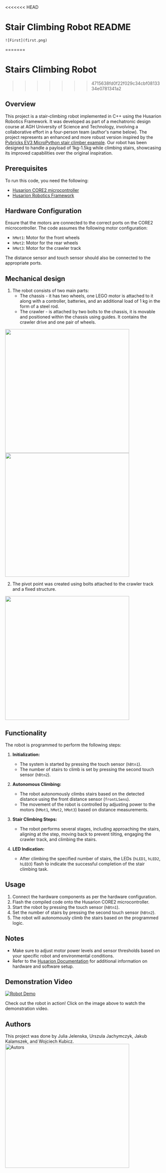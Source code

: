 <<<<<<< HEAD
# Stair Climbing Robot README
    ![First](first.png)
=======
# Stairs Climbing Robot

>>>>>>> 4715638fd0f22f029c34cbf0813334e0781341a2
## Overview
This project is a stair-climbing robot implemented in C++ using the Husarion Robotics Framework. It was developed as part of a mechatronic design course at AGH University of Science and Technology, involving a collaborative effort in a four-person team (author's name below). The project represents an enhanced and more robust version inspired by the [Pybricks EV3 MicroPython stair climber example](https://pybricks.com/ev3-micropython/examples/stair_climber.html). Our robot has been designed to handle a payload of 1kg-1.5kg while climbing stairs, showcasing its improved capabilities over the original inspiration.
## Prerequisites
To run this code, you need the following:

- [Husarion CORE2 microcontroller](https://husarion.com/)
- [Husarion Robotics Framework](https://husarion.com/software/hframework/)

## Hardware Configuration
Ensure that the motors are connected to the correct ports on the CORE2 microcontroller. The code assumes the following motor configuration:

- `hMot1`: Motor for the front wheels
- `hMot2`: Motor for the rear wheels
- `hMot3`: Motor for the crawler track

The distance sensor and touch sensor should also be connected to the appropriate ports.

## Mechanical design
1. The robot consists of two main parts: 
    - The chassis - it has two wheels, one LEGO motor is attached to it along with a controller, batteries, and an additional load of 1 kg in the form of a steel rod.
    - The crawler - is attached by two bolts to the chassis, it is movable and positioned within the chassis using guides. It contains the crawler drive and one pair of wheels.

<img src="front_robot.jpg"  width="400"/>
<img src="left_robot.jpg"  width="400"/>

2. The pivot point was created using bolts attached to the crawler track and a fixed structure.
<img src="pivot_point.jpg"  width="400"/>

## Functionality
The robot is programmed to perform the following steps:

1. **Initialization:**
   - The system is started by pressing the touch sensor (`hBtn1`).
   - The number of stairs to climb is set by pressing the second touch sensor (`hBtn2`).

2. **Autonomous Climbing:**
   - The robot autonomously climbs stairs based on the detected distance using the front distance sensor (`frontLSens`).
   - The movement of the robot is controlled by adjusting power to the motors (`hMot1`, `hMot2`, `hMot3`) based on distance measurements.

3. **Stair Climbing Steps:**
   - The robot performs several stages, including approaching the stairs, aligning at the step, moving back to prevent tilting, engaging the crawler track, and climbing the stairs.

4. **LED Indication:**
   - After climbing the specified number of stairs, the LEDs (`hLED1`, `hLED2`, `hLED3`) flash to indicate the successful completion of the stair climbing task.

## Usage
1. Connect the hardware components as per the hardware configuration.
2. Flash the compiled code onto the Husarion CORE2 microcontroller.
3. Start the robot by pressing the touch sensor (`hBtn1`).
4. Set the number of stairs by pressing the second touch sensor (`hBtn2`).
5. The robot will autonomously climb the stairs based on the programmed logic.

## Notes
- Make sure to adjust motor power levels and sensor thresholds based on your specific robot and environmental conditions.
- Refer to the [Husarion Documentation](https://husarion.com/manuals/core2/) for additional information on hardware and software setup.

## Demonstration Video

[![Robot Demo](demoicon.png)](demo.mp4)

Check out the robot in action! Click on the image above to watch the demonstration video.


## Authors
This project was done by Julia Jelenska, Urszula Jachymczyk, Jakub Kalamszek, and Wojciech Kubicz.
<img src="autors.jpg" alt="Autors" width="400"/>

